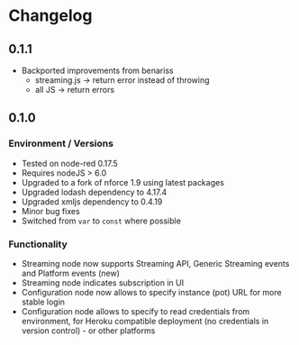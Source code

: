 # Changelog

## 0.1.1

- Backported improvements from benariss
  - streaming.js -> return error instead of throwing
  - all JS -> return errors

## 0.1.0

### Environment / Versions

- Tested on node-red 0.17.5
- Requires nodeJS > 6.0
- Upgraded to a fork of nforce 1.9 using latest packages
- Upgraded lodash dependency to 4.17.4
- Upgraded xmljs dependency to 0.4.19
- Minor bug fixes
- Switched from `var` to `const` where possible

### Functionality

- Streaming node now supports Streaming API, Generic Streaming events and Platform events (new)
- Streaming node indicates subscription in UI
- Configuration node now allows to specify instance (pot) URL for more stable login
- Configuration node allows to specify to read credentials from environment, for Heroku compatible deployment (no credentials in version control) - or other platforms
